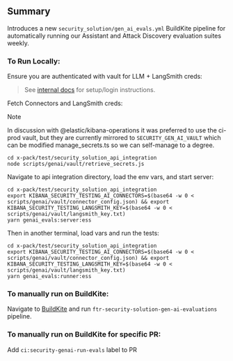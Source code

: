 ## Summary

Introduces a new `security_solution/gen_ai_evals.yml` BuildKite pipeline for automatically running our Assistant and Attack Discovery evaluation suites weekly.

### To Run Locally:
Ensure you are authenticated with vault for LLM + LangSmith creds:

> See [internal docs](https://github.com/elastic/infra/blob/master/docs/vault/README.md#login-with-your-okta) for setup/login instructions.

Fetch Connectors and LangSmith creds:

> [!NOTE]
> In discussion with @elastic/kibana-operations it was preferred to use the ci-prod vault, but they are currently mirrored to `SECURITY_GEN_AI_VAULT` which can be modified manage_secrets.ts so we can self-manage to a degree.

```
cd x-pack/test/security_solution_api_integration
node scripts/genai/vault/retrieve_secrets.js  
```


Navigate to api integration directory, load the env vars, and start server:
```
cd x-pack/test/security_solution_api_integration
export KIBANA_SECURITY_TESTING_AI_CONNECTORS=$(base64 -w 0 < scripts/genai/vault/connector_config.json) && export KIBANA_SECURITY_TESTING_LANGSMITH_KEY=$(base64 -w 0 < scripts/genai/vault/langsmith_key.txt)
yarn genai_evals:server:ess
```

Then in another terminal, load vars and run the tests:
```
cd x-pack/test/security_solution_api_integration
export KIBANA_SECURITY_TESTING_AI_CONNECTORS=$(base64 -w 0 < scripts/genai/vault/connector_config.json) && export KIBANA_SECURITY_TESTING_LANGSMITH_KEY=$(base64 -w 0 < scripts/genai/vault/langsmith_key.txt)
yarn genai_evals:runner:ess
```

### To manually run on BuildKite:
Navigate to [BuildKite](https://buildkite.com/elastic?filter=ftr-security-solution-gen-ai-evaluations) and run `ftr-security-solution-gen-ai-evaluations` pipeline.

### To manually run on BuildKite for specific PR:
Add `ci:security-genai-run-evals` label to PR
